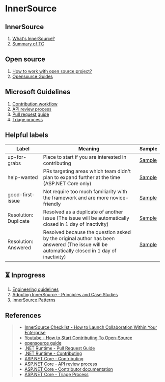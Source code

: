 # InnerSource

## InnerSource
1. [What's InnerSource?](/InnerSource.md)
1. [Summary of TC](/Brief%20of%20TC.md)

## Open source
1. [How to work with open source project?](/OpensourceWorkflows.md)
1. [Opensource Guides](/OpensourceGuide.md)

## Microsoft Guidelines
1. [Contribution workflow](/MSContributionWorkflow.md)
1. [API review process](/MSApiReviewProcess.md)
1. [Pull request guide](/MSPullRequestGuide.md)
1. [Triage process](/MSTriageProcess.md)

## Helpful labels
|Label|Meaning|Sample|
|--|--|--|
|up-for-grabs|Place to start if you are interested in contributing|[Sample](https://aka.ms/aspnet/helpwanted)|
|help-wanted|PRs targeting areas which team didn't plan to expand further at the time (ASP.NET Core only)|[Sample](https://github.com/dotnet/runtime/labels/up-for-grabs)|
|good-first-issue|Not require too much familiarity with the framework and are more novice-friendly|[Sample](https://aka.ms/aspnet/helpwanted)|
|Resolution: Duplicate|Resolved as a duplicate of another issue (The issue will be automatically closed in 1 day of inactivity)|[Sample](https://github.com/dotnet/aspnetcore/labels?q=Resolution)|
|Resolution: Answered|Resolved because the question asked by the original author has been answered (The issue will be automatically closed in 1 day of inactivity)|[Sample](https://github.com/dotnet/aspnetcore/labels?q=Resolution)|

## ⏳ Inprogress
1. [Engineering guidelines](https://github.com/dotnet/aspnetcore/wiki/Engineering-guidelines)
1. [Adopting InnerSource - Principles and Case Studies](https://innersourcecommons.org/documents/books/AdoptingInnerSource.pdf)
1. [InnerSource Patterns](https://patterns.innersourcecommons.org)

## References
> * [InnerSource Checklist - How to Launch Collaboration Within Your Enterprise](https://innersourcecommons.org/documents/books/InnerSourceChecklist.pdf)
> * [Youtube - How to Start Contributing To Open-Source](https://www.youtube.com/watch?v=wF9IUQlZ2Sk)
> * [opensource guide](https://opensource.guide)
> * [.NET Runtime - Pull Request Guide](https://github.com/dotnet/runtime/blob/main/docs/pr-guide.md)
> * [.NET Runtime - Contributing](https://github.com/dotnet/runtime/blob/main/CONTRIBUTING.md)
> * [ASP.NET Core - Contributing](https://github.com/dotnet/aspnetcore/blob/main/CONTRIBUTING.md)
> * [ASP.NET Core - API review process](https://github.com/dotnet/aspnetcore/blob/main/docs/APIReviewProcess.md)
> * [ASP.NET Core - Contributor documentation](https://github.com/dotnet/aspnetcore/blob/main/docs/README.md)
> * [ASP.NET Core - Triage Process](https://github.com/dotnet/aspnetcore/blob/main/docs/TriageProcess.md)
